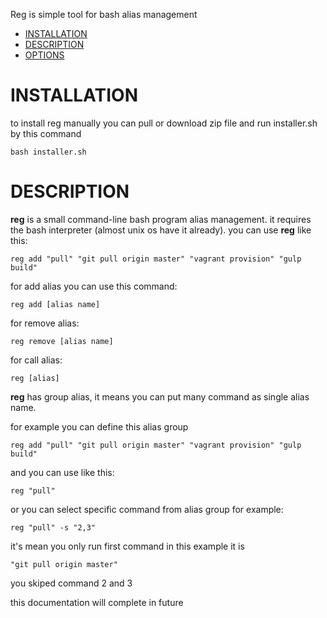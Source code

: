 Reg is simple tool for bash alias management

- [INSTALLATION](#installation)
- [DESCRIPTION](#description)
- [OPTIONS](#options)


# INSTALLATION
to install reg manually you can pull or download zip file and run installer.sh by this command

    bash installer.sh

# DESCRIPTION
**reg** is a small command-line bash program alias management. it requires the bash interpreter (almost unix os have it already).
you can use **reg** like this:

    reg add "pull" "git pull origin master" "vagrant provision" "gulp build"

for add alias you can use this command:

    reg add [alias name]

for remove alias:

    reg remove [alias name]

for call alias:

    reg [alias]

**reg** has group alias, it means you can put many command as single alias name.

for example you can define this alias group

    reg add "pull" "git pull origin master" "vagrant provision" "gulp build"

and you can use like this:

    reg "pull"

or you can select specific command from alias group for example:

    reg "pull" -s "2,3"

it's mean you only run first command in this example it is 
    
    "git pull origin master"

you skiped command 2 and 3

this documentation will complete in future